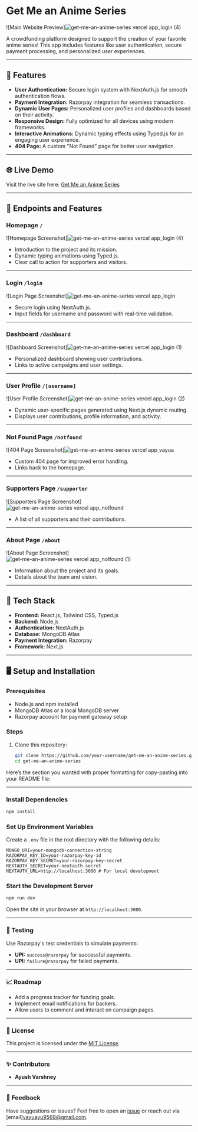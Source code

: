 # Get Me an Anime Series  

![Main Website Preview]![get-me-an-anime-series vercel app_login (4)](https://github.com/user-attachments/assets/67195a9f-8858-49b0-88b6-77093ae9f62b)



A crowdfunding platform designed to support the creation of your favorite anime series! This app includes features like user authentication, secure payment processing, and personalized user experiences.  

---

## 🚀 Features  
- **User Authentication:** Secure login system with NextAuth.js for smooth authentication flows.  
- **Payment Integration:** Razorpay integration for seamless transactions.  
- **Dynamic User Pages:** Personalized user profiles and dashboards based on their activity.  
- **Responsive Design:** Fully optimized for all devices using modern frameworks.  
- **Interactive Animations:** Dynamic typing effects using Typed.js for an engaging user experience.  
- **404 Page:** A custom "Not Found" page for better user navigation.  

---

## 🌐 Live Demo  
Visit the live site here: [Get Me an Anime Series](https://get-me-an-anime-series.vercel.app/)  

---

## 📂 Endpoints and Features  

### **Homepage `/`**  
![Homepage Screenshot]![get-me-an-anime-series vercel app_login (4)](https://github.com/user-attachments/assets/1367005b-8b6f-4341-9a35-2bc7c6148036)


- Introduction to the project and its mission.  
- Dynamic typing animations using Typed.js.  
- Clear call to action for supporters and visitors.  

---

### **Login `/login`**  
![Login Page Screenshot]![get-me-an-anime-series vercel app_login](https://github.com/user-attachments/assets/15ab024b-2a25-4531-a565-82fbdbac04df)

- Secure login using NextAuth.js.  
- Input fields for username and password with real-time validation.  

---

### **Dashboard `/dashboard`**  
![Dashboard Screenshot]![get-me-an-anime-series vercel app_login (1)](https://github.com/user-attachments/assets/ad7173e2-616b-4d83-ab07-ffa1f99c131c)
  
- Personalized dashboard showing user contributions.  
- Links to active campaigns and user settings.  

---

### **User Profile `/[username]`**  
![User Profile Screenshot]![get-me-an-anime-series vercel app_login (2)](https://github.com/user-attachments/assets/2f5a45d5-90ea-4a21-9a8e-f8fefa3e8dcf)
 
- Dynamic user-specific pages generated using Next.js dynamic routing.  
- Displays user contributions, profile information, and activity.  

---

### **Not Found Page `/notfound`**  
![404 Page Screenshot]![get-me-an-anime-series vercel app_vayua](https://github.com/user-attachments/assets/aaab1d30-0aab-429e-9631-884c396ba698)

- Custom 404 page for improved error handling.  
- Links back to the homepage.  

---

### **Supporters Page `/supporter`**  
![Supporters Page Screenshot]![get-me-an-anime-series vercel app_notfound](https://github.com/user-attachments/assets/285bf06f-1182-44b6-8047-a121cd3fbc87)

- A list of all supporters and their contributions.  

---

### **About Page `/about`**  
![About Page Screenshot]![get-me-an-anime-series vercel app_notfound (1)](https://github.com/user-attachments/assets/7b9dea46-84b9-4e89-9e4a-7344772f6101)

- Information about the project and its goals.  
- Details about the team and vision.  

---

## 🔧 Tech Stack  
- **Frontend:** React.js, Tailwind CSS, Typed.js  
- **Backend:** Node.js  
- **Authentication:** NextAuth.js  
- **Database:** MongoDB Atlas  
- **Payment Integration:** Razorpay  
- **Framework:** Next.js  

---

## 🖥️ Setup and Installation  

### Prerequisites  
- Node.js and npm installed  
- MongoDB Atlas or a local MongoDB server  
- Razorpay account for payment gateway setup  

### Steps  
1. Clone this repository:  
   ```bash  
   git clone https://github.com/your-username/get-me-an-anime-series.git  
   cd get-me-an-anime-series  

Here’s the section you wanted with proper formatting for copy-pasting into your README file:  

---

### Install Dependencies  
```bash  
npm install  
```  

### Set Up Environment Variables  
Create a `.env` file in the root directory with the following details:  
```plaintext  
MONGO_URI=your-mongodb-connection-string  
RAZORPAY_KEY_ID=your-razorpay-key-id  
RAZORPAY_KEY_SECRET=your-razorpay-key-secret  
NEXTAUTH_SECRET=your-nextauth-secret  
NEXTAUTH_URL=http://localhost:3000 # For local development  
```  

### Start the Development Server  
```bash  
npm run dev  
```  
Open the site in your browser at `http://localhost:3000`.  

---

### 🧪 Testing  
Use Razorpay's test credentials to simulate payments:  
- **UPI:** `success@razorpay` for successful payments.  
- **UPI:** `failure@razorpay` for failed payments.  

---

### 📈 Roadmap  
- Add a progress tracker for funding goals.  
- Implement email notifications for backers.  
- Allow users to comment and interact on campaign pages.  

---

### 📜 License  
This project is licensed under the [MIT License](LICENSE).  

---

### ✨ Contributors  
- **Ayush Varshney**  

---

### 💬 Feedback  
Have suggestions or issues? Feel free to open an [issue](https://github.com/your-username/get-me-an-anime-series/issues) or reach out via [email]vayuayu9568@gmail.com.  

---  
